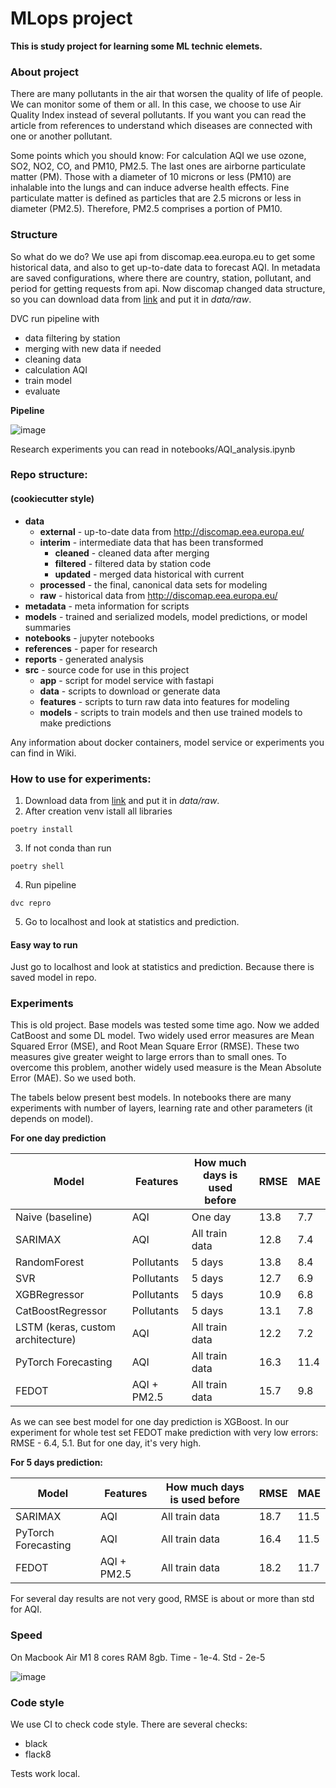 # MLops project

**This is study project for learning some ML technic elemets.**

### About project
There are many pollutants in the air that worsen the quality of life of people. We can monitor some of them or all. In this case, we choose to use Air Quality Index instead of several pollutants. If you want you can read the article from references to understand which diseases are connected with one or another pollutant.

Some points which you should know:
For calculation AQI we use ozone, SO2, NO2, CO, and PM10, PM2.5. The last ones are airborne particulate matter (PM). Those with a diameter of 10 microns or less (PM10) are inhalable into the lungs and can induce adverse health effects. Fine particulate matter is defined as particles that are 2.5 microns or less in diameter (PM2.5). Therefore, PM2.5 comprises a portion of PM10.

### Structure

So what do we do? We use api from discomap.eea.europa.eu to get some historical data, and also to get up-to-date data to forecast AQI. 
In metadata are saved configurations, where there are country, station, pollutant, and period for getting requests from api. 
Now discomap changed data structure, so you can download data from [link](https://drive.google.com/file/d/1wszz5UflHTDC9qGI7CdD5DGPFTmd1E9a/view?usp=share_link) and put it in *data/raw*.

DVC run pipeline with 
- data filtering by station
- merging with new data if needed
- cleaning data
- calculation AQI
- train model
- evaluate

**Pipeline**

![image](https://user-images.githubusercontent.com/43779450/201072233-0176f5fa-ddd3-4d5c-9b78-c5256bb8e6fb.png)


Research experiments you can read in notebooks/AQI_analysis.ipynb

### Repo structure:
#### (cookiecutter style)
- **data**
   - **external**    - up-to-date data from http://discomap.eea.europa.eu/
   - **interim**     - intermediate data that has been transformed
     - **cleaned**   - cleaned data after merging
     - **filtered**  - filtered data by station code
     - **updated**   - merged data historical with current
   - **processed**   - the final, canonical data sets for modeling
   - **raw**         - historical data from http://discomap.eea.europa.eu/  
- **metadata**   - meta information for scripts
- **models**     - trained and serialized models, model predictions, or model summaries
- **notebooks**  - jupyter notebooks
- **references** - paper for research
- **reports**    - generated analysis
- **src**        - source code for use in this project
  - **app** - script for model service with fastapi
  - **data**     - scripts to download or generate data
  - **features** - scripts to turn raw data into features for modeling
  - **models**   - scripts to train models and then use trained models to make predictions

Any information about docker containers, model service or experiments you can find in Wiki.

### How to use for experiments:
1. Download data from [link](https://drive.google.com/file/d/1wszz5UflHTDC9qGI7CdD5DGPFTmd1E9a/view?usp=share_link) and put it in *data/raw*.
2. After creation venv istall all libraries
```commandline
poetry install
```
3. If not conda than run
```commandline
poetry shell
```
4. Run pipeline
```commandline
dvc repro
```
5. Go to localhost and look at statistics and prediction.

#### Easy way to run
Just go to localhost and look at statistics and prediction. Because there is saved model in repo.


### Experiments
This is old project. Base models was tested some time ago.  Now we added CatBoost and some DL model.
Two widely used error measures are Mean Squared Error (MSE), and Root Mean Square Error (RMSE). These two measures give greater weight to large errors than to small ones. To overcome this problem, another widely used measure is the Mean Absolute Error (MAE). So we used both. 

The tabels below present best models. In notebooks there are many experiments with number of layers, learning rate and other parameters (it depends on model). 

**For one day prediction**

| Model | Features | How much days is used before | RMSE | MAE |
|-------|----------|------------------------------|------|-----|
|Naive (baseline)| AQI | One day| 13.8 | 7.7 |
| SARIMAX | AQI | All train data | 12.8 | 7.4 |
| RandomForest | Pollutants|  5 days | 13.8 | 8.4 |
| SVR | Pollutants | 5 days | 12.7 | 6.9 |
| XGBRegressor | Pollutants | 5 days | 10.9 | 6.8 |
| CatBoostRegressor | Pollutants | 5 days | 13.1 | 7.8 |
| LSTM (keras, custom architecture) | AQI | All train data | 12.2 | 7.2 |
| PyTorch Forecasting | AQI | All train data | 16.3 | 11.4 |
| FEDOT | AQI + PM2.5 | All train data | 15.7 | 9.8 |

As we can see best model for one day prediction is XGBoost. 
In our experiment for whole test set FEDOT make prediction with very low errors: RMSE - 6.4, 5.1. But for one day, it's very high.

**For 5 days prediction:**

| Model | Features | How much days is used before | RMSE | MAE |
|-------|----------|------------------------------|------|-----|
| SARIMAX | AQI | All train data | 18.7 | 11.5 |
| PyTorch Forecasting | AQI | All train data | 16.4 | 11.5 |
| FEDOT | AQI + PM2.5 | All train data | 18.2 | 11.7 |

For several day results are not very good, RMSE is about or more than std for AQI.

### Speed
On Macbook Air M1 8 cores RAM 8gb. Time - 1e-4. Std - 2e-5

![image](https://user-images.githubusercontent.com/43779450/201076989-02c1a719-364f-47a8-b974-466e6546dc0a.png)



### Code style
We use CI to check code style. There are several checks:

   * black
   * flack8

Tests work local.
